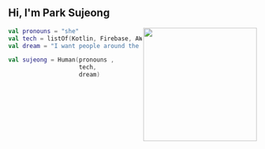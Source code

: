 <h2>Hi, I'm Park Sujeong  </h2>
<img align='right' src="https://media1.giphy.com/media/BferOKonYOspm28AiB/giphy.gif?cid=ecf05e475ktlgscmgzjtvxqellf0j3oapo57z6ogncddroz6&rid=giphy.gif&ct=g" width="230">


```Kotlin
val pronouns = "she"
val tech = listOf(Kotlin, Firebase, AWS, Linux, Windows, MiddleWare)
val dream = "I want people around the world to use my app"

val sujeong = Human(pronouns , 
                    tech, 
                    dream)
```


